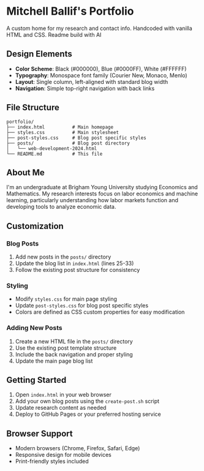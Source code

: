 # Mitchell Ballif's Portfolio

A custom home for my research and contact info. Handcoded with vanilla HTML and CSS.
Readme build with AI


## Design Elements

- **Color Scheme**: Black (#000000), Blue (#0000FF), White (#FFFFFF)
- **Typography**: Monospace font family (Courier New, Monaco, Menlo)
- **Layout**: Single column, left-aligned with standard blog width
- **Navigation**: Simple top-right navigation with back links

## File Structure

```
portfolio/
├── index.html          # Main homepage
├── styles.css          # Main stylesheet
├── post-styles.css     # Blog post specific styles
├── posts/              # Blog post directory
│   └── web-development-2024.html
└── README.md           # This file
```

## About Me

I'm an undergraduate at Brigham Young University studying Economics and Mathematics. My research interests focus on labor economics and machine learning, particularly understanding how labor markets function and developing tools to analyze economic data.

## Customization

### Blog Posts
1. Add new posts in the `posts/` directory
2. Update the blog list in `index.html` (lines 25-33)
3. Follow the existing post structure for consistency

### Styling
- Modify `styles.css` for main page styling
- Update `post-styles.css` for blog post specific styles
- Colors are defined as CSS custom properties for easy modification

### Adding New Posts
1. Create a new HTML file in the `posts/` directory
2. Use the existing post template structure
3. Include the back navigation and proper styling
4. Update the main page blog list

## Getting Started

1. Open `index.html` in your web browser
2. Add your own blog posts using the `create-post.sh` script
3. Update research content as needed
4. Deploy to GitHub Pages or your preferred hosting service

## Browser Support

- Modern browsers (Chrome, Firefox, Safari, Edge)
- Responsive design for mobile devices
- Print-friendly styles included